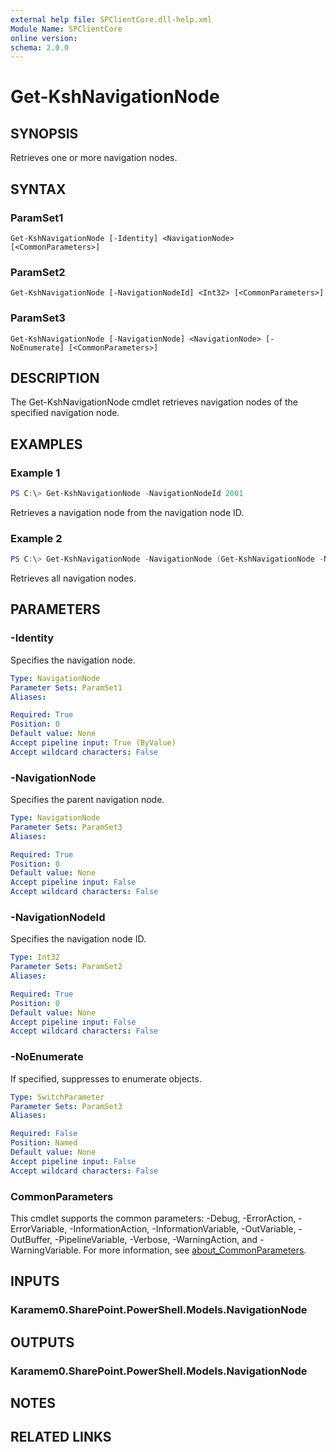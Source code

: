 ```yaml
---
external help file: SPClientCore.dll-help.xml
Module Name: SPClientCore
online version:
schema: 2.0.0
---
```


# Get-KshNavigationNode

## SYNOPSIS
Retrieves one or more navigation nodes.

## SYNTAX

### ParamSet1
```
Get-KshNavigationNode [-Identity] <NavigationNode> [<CommonParameters>]
```

### ParamSet2
```
Get-KshNavigationNode [-NavigationNodeId] <Int32> [<CommonParameters>]
```

### ParamSet3
```
Get-KshNavigationNode [-NavigationNode] <NavigationNode> [-NoEnumerate] [<CommonParameters>]
```

## DESCRIPTION
The Get-KshNavigationNode cmdlet retrieves navigation nodes of the specified navigation node.

## EXAMPLES

### Example 1
```powershell
PS C:\> Get-KshNavigationNode -NavigationNodeId 2001
```

Retrieves a navigation node from the navigation node ID.

### Example 2
```powershell
PS C:\> Get-KshNavigationNode -NavigationNode (Get-KshNavigationNode -NavigationNodeId 2001)
```

Retrieves all navigation nodes.

## PARAMETERS

### -Identity
Specifies the navigation node.

```yaml
Type: NavigationNode
Parameter Sets: ParamSet1
Aliases:

Required: True
Position: 0
Default value: None
Accept pipeline input: True (ByValue)
Accept wildcard characters: False
```

### -NavigationNode
Specifies the parent navigation node.

```yaml
Type: NavigationNode
Parameter Sets: ParamSet3
Aliases:

Required: True
Position: 0
Default value: None
Accept pipeline input: False
Accept wildcard characters: False
```

### -NavigationNodeId
Specifies the navigation node ID.

```yaml
Type: Int32
Parameter Sets: ParamSet2
Aliases:

Required: True
Position: 0
Default value: None
Accept pipeline input: False
Accept wildcard characters: False
```

### -NoEnumerate
If specified, suppresses to enumerate objects.

```yaml
Type: SwitchParameter
Parameter Sets: ParamSet3
Aliases:

Required: False
Position: Named
Default value: None
Accept pipeline input: False
Accept wildcard characters: False
```

### CommonParameters
This cmdlet supports the common parameters: -Debug, -ErrorAction, -ErrorVariable, -InformationAction, -InformationVariable, -OutVariable, -OutBuffer, -PipelineVariable, -Verbose, -WarningAction, and -WarningVariable. For more information, see [about_CommonParameters](http://go.microsoft.com/fwlink/?LinkID=113216).

## INPUTS

### Karamem0.SharePoint.PowerShell.Models.NavigationNode

## OUTPUTS

### Karamem0.SharePoint.PowerShell.Models.NavigationNode

## NOTES

## RELATED LINKS
